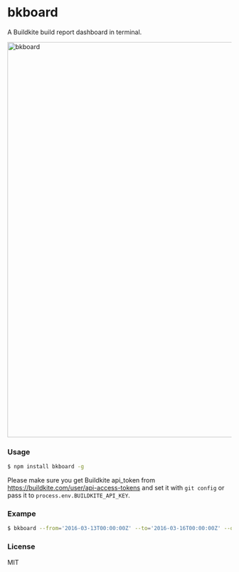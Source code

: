 # bkboard

A Buildkite build report dashboard in terminal.

<img width="890" alt="bkboard" src="https://cloud.githubusercontent.com/assets/1183541/13878389/1cb3792c-ed65-11e5-9e8f-b3c69a70f78c.png">

### Usage

```sh
$ npm install bkboard -g
```

Please make sure you get Buildkite api_token from https://buildkite.com/user/api-access-tokens and set it with `git config` or pass it to `process.env.BUILDKITE_API_KEY`.

### Exampe

```sh
$ bkboard --from='2016-03-13T00:00:00Z' --to='2016-03-16T00:00:00Z' --org='$ORG' --pipeline='$PIPELINE'
```

### License

MIT

